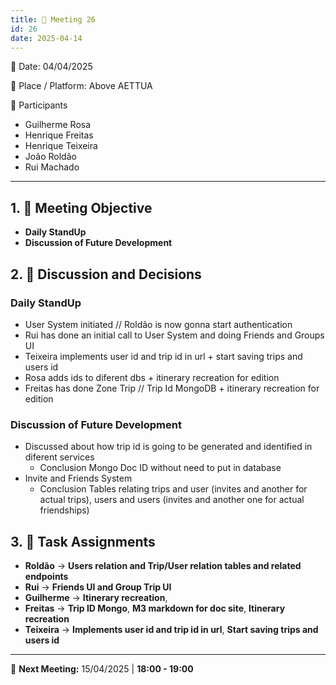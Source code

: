 ```yaml
---
title: 📝 Meeting 26
id: 26
date: 2025-04-14
---
```


📅 Date: 04/04/2025  

📍 Place / Platform: Above AETTUA  

👥 Participants  

- Guilherme Rosa  
- Henrique Freitas  
- Henrique Teixeira  
- João Roldão  
- Rui Machado  

---

## 1. 🎯 Meeting Objective  
- **Daily StandUp**
- **Discussion of Future Development**

## 2. 💬 Discussion and Decisions 
### Daily StandUp
- User System initiated // Roldão is now gonna start authentication
- Rui has done an initial call to User System and doing Friends and Groups UI 
- Teixeira implements user id and trip id in url + start saving trips and users id
- Rosa adds ids to diferent dbs + itinerary recreation for edition
- Freitas has done Zone Trip // Trip Id MongoDB + itinerary recreation for edition

### Discussion of Future Development
- Discussed about how trip id is going to be generated and identified in diferent services
    - Conclusion Mongo Doc ID without need to put in database
- Invite and Friends System
    - Conclusion Tables relating trips and user (invites and another for actual trips), users and users (invites and another one for actual friendships)

## 3. 📝 Task Assignments  
- **Roldão** → **Users relation and Trip/User relation tables and related endpoints**  
- **Rui** → **Friends UI and Group Trip UI**  
- **Guilherme** → **Itinerary recreation**,
- **Freitas** → **Trip ID Mongo**, **M3 markdown for doc site**, **Itinerary recreation** 
- **Teixeira** → **Implements user id and trip id in url**, **Start saving trips and users id**

---

📅 **Next Meeting:** 15/04/2025 | **18:00 - 19:00**  
